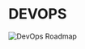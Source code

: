 # DEVOPS
![DevOps Roadmap](https://github.com/user-attachments/assets/a797385f-5dd2-47ab-9ac1-0408174d6be7)
